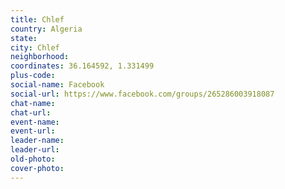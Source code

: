 ```yaml
---
title: Chlef
country: Algeria
state: 
city: Chlef
neighborhood: 
coordinates: 36.164592, 1.331499
plus-code:
social-name: Facebook
social-url: https://www.facebook.com/groups/265286003918087
chat-name:
chat-url:
event-name:
event-url:
leader-name:
leader-url:
old-photo: 
cover-photo:
---
```


